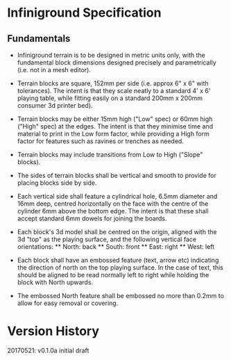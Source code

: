 # Infiniground Specification

## Fundamentals

* Infiniground terrain is to be designed in metric units only, with the fundamental block dimensions designed precisely and parametrically (i.e. not in a mesh editor).

* Terrain blocks are square, 152mm per side (i.e. approx 6" x 6" with tolerances).  The intent is that they scale neatly to a standard 4' x 6' playing table, while fitting easily on a standard 200mm x 200mm consumer 3d printer bed).

* Terrain blocks may be either 15mm high ("Low" spec) or 60mm high ("High" spec) at the edges. The intent is that they minimise time and material to print in the Low form factor, while providing a High form factor for features such as ravines or trenches as needed.

* Terrain blocks may include transitions from Low to High ("Slope" blocks).

* The sides of terrain blocks shall be vertical and smooth to provide for placing blocks side by side.

* Each vertical side shall feature a cylindrical hole, 6.5mm diameter and 16mm deep, centred horizontally on the face with the centre of the cylinder 6mm above the bottom edge. The intent is that these shall accept standard 6mm dowels for joining the boards. 

* Each block's 3d model shall be centred on the origin, aligned with the 3d "top" as the playing surface, and the following vertical face orientations:
** North: back
** South: front
** East: right
** West: left

* Each block shall have an embossed feature (text, arrow etc) indicating the direction of north on the top playing surface. In the case of text, this should be aligned to be read normally left to right while holding the block with North upwards.

* The embossed North feature shall be embossed no more than 0.2mm to allow for easy removal or covering.

# Version History

20170521: v0.1.0a initial draft